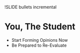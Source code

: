 !SLIDE bullets incremental
# You, The Student #
* Start Forming Opinions Now
* Be Prepared to Re-Evaluate
